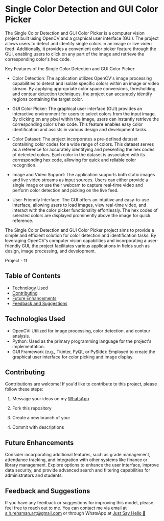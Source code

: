 
#  Single Color Detection and GUI Color Picker



The Single Color Detection and GUI Color Picker is a computer vision project built using OpenCV and a graphical user interface (GUI). The project allows users to detect and identify single colors in an image or live video feed. Additionally, it provides a convenient color picker feature through the GUI, enabling users to click on any part of the image and retrieve the corresponding color's hex code.

Key Features of the Single Color Detection and GUI Color Picker:

- Color Detection: The application utilizes OpenCV's image processing capabilities to detect and isolate specific colors within an image or video stream. By applying appropriate color space conversions, thresholding, and contour detection techniques, the project can accurately identify regions containing the target color.

- GUI Color Picker: The graphical user interface (GUI) provides an interactive environment for users to select colors from the input image. By clicking on any pixel within the image, users can instantly retrieve the corresponding color's hex code. This feature enables easy color identification and assists in various design and development tasks.

- Color Dataset: The project incorporates a pre-defined dataset containing color codes for a wide range of colors. This dataset serves as a reference for accurately identifying and presenting the hex codes of detected colors. Each color in the dataset is associated with its corresponding hex code, allowing for quick and reliable color recognition.

- Image and Video Support: The application supports both static images and live video streams as input sources. Users can either provide a single image or use their webcam to capture real-time video and perform color detection and picking on the live feed.

- User-Friendly Interface: The GUI offers an intuitive and easy-to-use interface, allowing users to load images, view real-time video, and interact with the color picker functionality effortlessly. The hex codes of selected colors are displayed prominently above the image for quick reference.

The Single Color Detection and GUI Color Picker project aims to provide a simple and efficient solution for color detection and identification tasks. By leveraging OpenCV's computer vision capabilities and incorporating a user-friendly GUI, the project facilitates various applications in fields such as design, image processing, and development.

Project - 11


## Table of Contents
- [Technology Used](#technologies)
- [Contributing](#contributing)
- [Future Enhancements](#future)
- [Feedback and Suggestions](#feedback-and-suggestions) 

## Technologies Used
- OpenCV: Utilized for image processing, color detection, and contour analysis.
- Python: Used as the primary programming language for the project's implementation.
- GUI Framework (e.g., Tkinter, PyQt, or PySide): Employed to create the graphical user interface for color picking and image display.


## Contributing

Contributions are welcome! If you'd like to contribute to this project, please follow these steps:

 1. Message your ideas on my [WhatsApp](https://api.whatsapp.com/send/?phone=919777795786&text=Hello%20Shaikh%20Habibur%20Rehaman,%20I%20get%20this%20no.%20from%20your%20Github%20&type=phone_number&app_absent=0)
 2. Fork this repository 

 3. Create a new branch of your 
 4. Commit with descriptions 


## Future Enhancements

Consider incorporating additional features, such as grade management, attendance tracking, and integration with other systems like finance or library management. Explore options to enhance the user interface, improve data security, and provide advanced search and filtering capabilities for administrators and students.

## Feedback and Suggestions

If you have any feedback or suggestions for improving this model, please feel free to reach out to me. You can contact me via email at s.h.rehaman.art@gmail.com or through WhatsApp at [Just Say Hello 👋 ](https://api.whatsapp.com/send/?phone=919777795786&text=Hello%20Shaikh%20Habibur%20Rehaman,%20I%20get%20this%20no.%20from%20your%20Github%20&type=phone_number&app_absent=0)

